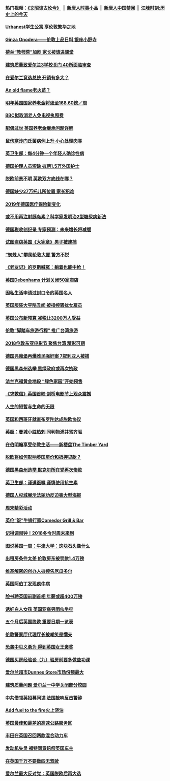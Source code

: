 #### 热门视频：[《文昭谈古论今》](https://github.com/gfw-breaker/wenzhao/blob/master/README.md?t=11041533) &nbsp;|&nbsp; [新唐人时事小品](https://github.com/gfw-breaker/ntdtv-comedy/blob/master/README.md?t=11041533) &nbsp;|&nbsp; [新唐人中国禁闻](https://github.com/gfw-breaker/ntdtv-news/blob/master/README.md?t=11041533) &nbsp;|&nbsp; [江峰时刻:历史上的今天](https://github.com/gfw-breaker/today-in-history/blob/master/README.md?t=11041533) 

#### [Urbanest学生公寓 享伦敦繁华之地](../pages/nsc974/n10828080.md?t=11041533) 

#### [Ginza Onodera——伦敦上品日料 银座小野寺](../pages/nsc974/n10828069.md?t=11041533) 

#### [荷兰“教师荒”加剧 家长被请进课堂](../pages/nsc974/n10826148.md?t=11041533) 

#### [建筑质量致爱尔兰3学校关门 40所面临审查](../pages/nsc974/n10826209.md?t=11041533) 

#### [在爱尔兰竞选总统 开销有多大？](../pages/nsc974/n10826165.md?t=11041533) 

#### [An old flame老火苗？](../pages/nsc974/n10825994.md?t=11041533) 

#### [明年英国国家养老金将涨至168.60镑／周](../pages/nsc974/n10825971.md?t=11041533) 

#### [BBC拟取消老人免电视执照费](../pages/nsc974/n10825959.md?t=11041533) 

#### [配偶过世 英国养老金继承问题详解](../pages/nsc974/n10825931.md?t=11041533) 

#### [鼠伤寒沙门氏菌病例上升 小心处理肉类](../pages/nsc974/n10825924.md?t=11041533) 

#### [英卫生部：每4分钟一个年轻人确诊性病](../pages/nsc974/n10825910.md?t=11041533) 

#### [德国护理人员短缺 拟聘1.5万外国护士](../pages/nsc974/n10824186.md?t=11041533) 

#### [脱欧前景不明 英欧双方底线在哪？](../pages/nsc974/n10823749.md?t=11041533) 

#### [德国缺少27万托儿所位置 家长犯难](../pages/nsc974/n10824147.md?t=11041533) 

#### [2019年德国医疗保险新变化](../pages/nsc974/n10824071.md?t=11041533) 

#### [或不用再注射胰岛素？科学家发明治2型糖尿病新法](../pages/nsc974/n10823372.md?t=11041533) 

#### [德国税收创纪录 专家预测：未来增长将减缓](../pages/nsc974/n10823318.md?t=11041533) 

#### [试图盗窃英国《大宪章》男子被逮捕](../pages/nsc974/n10823790.md?t=11041533) 

#### [“蜘蛛人”攀爬伦敦大厦 警方不悦](../pages/nsc974/n10823780.md?t=11041533) 

#### [《老友记》的罗斯喊冤：躺着也能中枪！](../pages/nsc974/n10823762.md?t=11041533) 

#### [英国Debenhams 计划关闭50家商店](../pages/nsc974/n10823753.md?t=11041533) 

#### [因私生活申请过封口令的英国名人](../pages/nsc974/n10823742.md?t=11041533) 

#### [英国服装大亨陷丑闻 被指控骚扰女雇员](../pages/nsc974/n10823677.md?t=11041533) 

#### [英国公布新预算 减税让3200万人受益](../pages/nsc974/n10823428.md?t=11041533) 

#### [伦敦“脚踏车旅游行程” 推广台湾旅游](../pages/nsc974/n10823414.md?t=11041533) 

#### [2018伦敦东亚电影节 聚焦台湾 精彩可期](../pages/nsc974/n10823363.md?t=11041533) 

#### [德国弗赖堡再爆难民强奸案 7叙利亚人被捕](../pages/nsc974/n10820972.md?t=11041533) 

#### [德国黑森州选举 黑绿政府或再次执政](../pages/nsc974/n10820914.md?t=11041533) 

#### [法兰克福黄金地段 “绿色家园”开始预售](../pages/nsc974/n10820548.md?t=11041533) 

#### [《求救信》英国首映 剑桥电影节上观众震撼](../pages/nsc974/n10818392.md?t=11041533) 

#### [人生的短暂与生命的无限](../pages/nsc974/n10818124.md?t=11041533) 

#### [英国和西班牙就直布罗陀达成脱欧协议](../pages/nsc974/n10818119.md?t=11041533) 

#### [英超：曼城小胜热刺 同利物浦并驾齐驱](../pages/nsc974/n10817243.md?t=11041533) 

#### [在伯明翰享受伦敦生活——新楼盘The Timber Yard](../pages/nsc974/n10816517.md?t=11041533) 

#### [脱欧将如何影响英国房价和抵押贷款？](../pages/nsc974/n10816491.md?t=11041533) 

#### [德国黑森州选举 默克尔所在党再次惨败](../pages/nsc974/n10814355.md?t=11041533) 

#### [英卫生部：谨遵医嘱 谨慎使用抗生素](../pages/nsc974/n10814251.md?t=11041533) 

#### [德国人权城展示法轮功反迫害大型海报](../pages/nsc974/n10813515.md?t=11041533) 

#### [周末精彩活动](../pages/nsc974/n10813060.md?t=11041533) 

#### [英伦“饭”牛排行家Comedor Grill & Bar](../pages/nsc974/n10813052.md?t=11041533) 

#### [记得调闹钟！2018冬令时周末来到](../pages/nsc974/n10813042.md?t=11041533) 

#### [图说英国一周：牛津大学：这块石头像什么](../pages/nsc974/n10813028.md?t=11041533) 

#### [出租房条件太差 伦敦房东被罚款1.4万镑](../pages/nsc974/n10813024.md?t=11041533) 

#### [维基解密的创办人拟控告厄瓜多尔](../pages/nsc974/n10813022.md?t=11041533) 

#### [英国阿伯丁发现疯牛病](../pages/nsc974/n10813015.md?t=11041533) 

#### [脸书聘英国前副首相 年薪或超400万镑](../pages/nsc974/n10813003.md?t=11041533) 

#### [诱奸白人女孩 英国亚裔男团伙坐牢](../pages/nsc974/n10812999.md?t=11041533) 

#### [五个月后英国脱欧 重要日期一览表](../pages/nsc974/n10812997.md?t=11041533) 

#### [伦敦警察厅代理厅长被嘲笑是懦夫](../pages/nsc974/n10812994.md?t=11041533) 

#### [恐袭中见义勇为 得到英国女王褒奖](../pages/nsc974/n10812990.md?t=11041533) 

#### [德国买房经验谈（九）验房前要多做些功课](../pages/nsc974/n10810647.md?t=11041533) 

#### [爱尔兰超市Dunnes Store市场份额最大](../pages/nsc974/n10810621.md?t=11041533) 

#### [建筑质量问题 爱尔兰一中学关闭部分校园](../pages/nsc974/n10810599.md?t=11041533) 

#### [中共借领英招募间谍 法国敲响反击警钟](../pages/nsc974/n10808700.md?t=11041533) 

#### [Add fuel to the fire火上浇油](../pages/nsc974/n10808877.md?t=11041533) 

#### [英国最佳和最差的高速公路服务区](../pages/nsc974/n10808870.md?t=11041533) 

#### [丰田在英国召回两款混合动力车](../pages/nsc974/n10808859.md?t=11041533) 

#### [发动机失灵 福特同意赔偿英国车主](../pages/nsc974/n10808842.md?t=11041533) 

#### [在英国千万不要做四无驾驶](../pages/nsc974/n10808828.md?t=11041533) 

#### [爱尔兰最大反对党：英国脱欧后再大选](../pages/nsc974/n10808028.md?t=11041533) 

